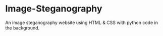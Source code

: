 # Image-Steganography
An image steganography website using HTML &amp; CSS with python code in the background.
